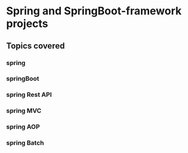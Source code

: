 # Spring and SpringBoot-framework  projects

## Topics covered
### spring
### springBoot
### spring Rest API
### spring MVC
### spring AOP
### spring Batch

